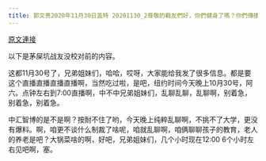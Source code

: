 ```yaml
---
title: 郭文贵2020年11月30日盖特 20201130_2尊敬的戰友們好，你們健身了嗎？你們傳播CCP病毒，香港危機真相了嗎？一切都已經開始！
---
```


[原文連接](https://gnews.org/ThreadView/53482860)

以下是茅屎坑战友没校对前的内容。

  这都11月30号了，兄弟姐妹们，哈哈，哎呀，大家能给我发了很多信息。都是要这个直播直播直播直播啊，当然吃过啦，是吧，纽约时间今天晚上10月30号，阿六。点钟左右到7:00直播啊，中不中兄弟姐妹们，乱聊乱聊，乱聊啊，别着急，别着急，别着急。

  中汇智博的是不是啊？按耐不住了哟，今天晚上纯粹乱聊啊，不挑不了大学，更没有爆料。啊，咱更不谈什么制裁了啥呢，咱就乱聊啊，咱俩聊聊孩子的教育，老人的养老是吧？大锅菜啥的啊，好吧，兄弟姐妹们，几个小时现在12:00 6个小时左右见吧啊，塞。
